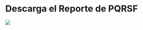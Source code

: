 # Descarga el Reporte de PQRSF  
  

<img src="https://josemaestreb.github.io/docs.bil_v2/_asset/03-%20Reportes/025_reporte_pqrsf_completo.png" />